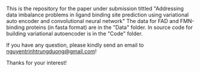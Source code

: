 This is the repository for the paper under submission tittled "Addressing data imbalance problems in ligand binding site prediction using variational auto encoder and convolutional neural network"
The data for FAD and FMN-binding proteins (in fasta format) are in the "Data" folder.
In source code for building variational autoencoder is in the "Code" folder.

If you have any question, please kindly send an email to nguyentrinhtrungduong@gmail.com!

Thanks for your interest!
